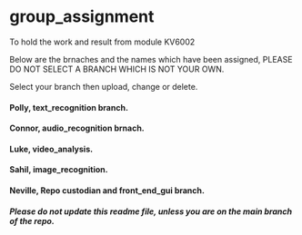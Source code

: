 # group_assignment
To hold the work and result from module KV6002

Below are the brnaches and the names which have been assigned, PLEASE DO NOT SELECT A BRANCH WHICH IS NOT YOUR OWN.

Select your branch then upload, change or delete.

#### Polly, text_recognition branch.
#### Connor, audio_recognition brnach.
#### Luke, video_analysis.
#### Sahil, image_recognition.
#### Neville, Repo custodian and front_end_gui branch.

##### Please do not update this readme file, unless you are on the **main** branch of the repo.
